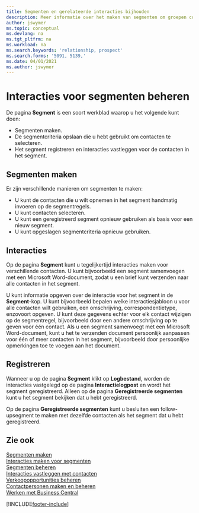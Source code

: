 ```yaml
---
title: Segmenten en gerelateerde interacties bijhouden
description: Meer informatie over het maken van segmenten om groepen contacten te definiëren en interacties op te geven voor segmenten.
author: jswymer
ms.topic: conceptual
ms.devlang: na
ms.tgt_pltfrm: na
ms.workload: na
ms.search.keywords: 'relationship, prospect'
ms.search.forms: '5091, 5139,'
ms.date: 04/01/2021
ms.author: jswymer
---
```

# <a name="manage-interactions-for-segments"></a><a name="manage-interactions-for-segments"></a>Interacties voor segmenten beheren
De pagina **Segment** is een soort werkblad waarop u het volgende kunt doen:

* Segmenten maken.
* De segmentcriteria opslaan die u hebt gebruikt om contacten te selecteren.
* Het segment registreren en interacties vastleggen voor de contacten in het segment.

## <a name="segmenting"></a><a name="segmenting"></a>Segmenten maken
Er zijn verschillende manieren om segmenten te maken:

* U kunt de contacten die u wilt opnemen in het segment handmatig invoeren op de segmentregels.
* U kunt contacten selecteren.
* U kunt een geregistreerd segment opnieuw gebruiken als basis voor een nieuw segment.
* U kunt opgeslagen segmentcriteria opnieuw gebruiken.

## <a name="interactions"></a><a name="interactions"></a>Interacties
Op de pagina **Segment** kunt u tegelijkertijd interacties maken voor verschillende contacten. U kunt bijvoorbeeld een segment samenvoegen met een Microsoft Word-document, zodat u een brief kunt verzenden naar alle contacten in het segment.

U kunt informatie opgeven over de interactie voor het segment in de **Segment**-kop. U kunt bijvoorbeeld bepalen welke interactiesjabloon u voor alle contacten wilt gebruiken, een omschrijving, correspondentietype, enzovoort opgeven. U kunt deze gegevens echter voor elk contact wijzigen op de segmentregel, bijvoorbeeld door een andere omschrijving op te geven voor één contact. Als u een segment samenvoegt met een Microsoft Word-document, kunt u het te verzenden document persoonlijk aanpassen voor één of meer contacten in het segment, bijvoorbeeld door persoonlijke opmerkingen toe te voegen aan het document.

## <a name="logging"></a><a name="logging"></a>Registreren
Wanneer u op de pagina **Segment** klikt op **Logbestand**, worden de interacties vastgelegd op de pagina **Interactielogpost** en wordt het segment geregistreerd. Alleen op de pagina **Geregistreerde segmenten** kunt u het segment bekijken dat u hebt geregistreerd.

Op de pagina **Geregistreerde segmenten** kunt u besluiten een follow-upsegment te maken met dezelfde contacten als het segment dat u hebt geregistreerd.

## <a name="see-also"></a><a name="see-also"></a>Zie ook
[Segmenten maken](marketing-how-create-segment.md)  
[Interacties maken voor segmenten](marketing-how-create-interactions.md)  
[Segmenten beheren](marketing-segments.md)  
[Interacties vastleggen met contacten](marketing-interactions.md)  
[Verkoopopportunities beheren](marketing-manage-sales-opportunities.md)  
[Contactpersonen maken en beheren](marketing-contacts.md)  
[Werken met Business Central](ui-work-product.md)


[!INCLUDE[footer-include](includes/footer-banner.md)]
